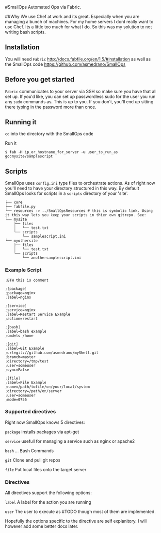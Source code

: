 #SmallOps
Automated Ops via Fabric.

##Why
We use Chef at work and its great. Especially when you are managing a bunch of machines. For my home servers I dont really want to use Chef. Its a little too much for what I do. So this was my solution to not writing bash scripts.

## Installation
You will need ```Fabric``` http://docs.fabfile.org/en/1.5/#installation as well as the SmallOps code https://github.com/asmedrano/SmallOps

## Before you get started
```Fabric``` communicates to your server via SSH so make sure you have that all set up. If you'd like, you can set up passwordless sudo for the user you run any ```sudo``` commands as. This is up to you. If you don't, you'll end up sitting there typing in the password more than once. 

## Running it
```cd``` into the directory with the SmallOps code

Run it 

```$ fab -H ip_or_hostname_for_server -u user_to_run_as go:mysite/samplescript```

## Scripts
SmallOps uses ```config.ini``` type files to orchestrate actions. As of right now you'll need to have your directory structured in this way.
By default SmallOps looks for scripts in a  ```scripts``` directory of your 'site'.
```
├── core
├── fabfile.py
└── resources -> ../SmallOpsResources # this is symbolic link. Using it this way lets you keep your scripts in thier own gitrepo. See: 
└── mysite
    ├── files
    │   └── test.txt
    └── scripts
        └── samplescript.ini
└── myothersite
    ├── files
    │   └── test.txt
    └── scripts
        └── anothersamplescript.ini
```

### Example Script
```
;BTW this is comment 

;[package]
;package=nginx
;label=nginx

;[service]
;service=nginx
;label=Restart Service Example
;action=restart

;[bash]
;label=bash example
;cmd=ls /home

;[git]
;label=Git Example
;url=git://github.com/asmedrano/myShell.git
;branch=master
;directory=/tmp/test
;user=someuser
;sync=False

;[file]
;label=File Example
;name=/path/tofile/on/your/local/system
;directory=/path/on/server
;user=someuser
;mode=0755

```

### Supported directives
Right now SmallOps knows 5 directives:

```package``` installs packages via apt-get

```service``` usefull for managing a service such as nginx or apache2

```bash``` ... Bash Commands

```git``` Clone and pull git repos

```file``` Put local files onto the target server


### Directives
All directives support the following options:

```label``` A label for the action you are running

```user``` The user to execute as  #TODO though most of them are implemented.

Hopefully the options specific to the directive are self explanitory. I will however add some better docs later.

